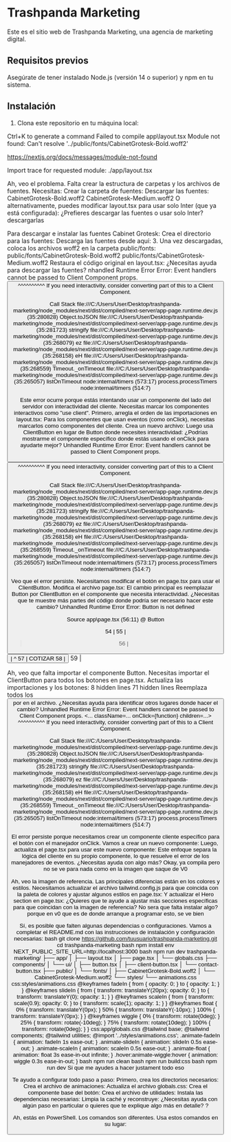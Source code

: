 









# Trashpanda Marketing

Este es el sitio web de Trashpanda Marketing, una agencia de marketing digital.

## Requisitos previos

Asegúrate de tener instalado Node.js (versión 14 o superior) y npm en tu sistema.

## Instalación

1. Clona este repositorio en tu máquina local:

Ctrl+K to generate a command
Failed to compile
app\layout.tsx
Module not found: Can't resolve '../public/fonts/CabinetGrotesk-Bold.woff2'

https://nextjs.org/docs/messages/module-not-found

Import trace for requested module:
./app/layout.tsx

Ah, veo el problema. Falta crear la estructura de carpetas y los archivos de fuentes. Necesitas:
Crear la carpeta de fuentes:
Descargar las fuentes:
CabinetGrotesk-Bold.woff2
CabinetGrotesk-Medium.woff2
O alternativamente, puedes modificar layout.tsx para usar solo Inter (que ya está configurada):
¿Prefieres descargar las fuentes o usar solo Inter?
descargarlas

Para descargar e instalar las fuentes Cabinet Grotesk:
Crea el directorio para las fuentes:
Descarga las fuentes desde aquí:
3. Una vez descargadas, coloca los archivos woff2 en la carpeta public/fonts:
public/fonts/CabinetGrotesk-Bold.woff2
public/fonts/CabinetGrotesk-Medium.woff2
Restaura el código original en layout.tsx:
¿Necesitas ayuda para descargar las fuentes?
nhandled Runtime Error
Error: Event handlers cannot be passed to Client Component props.
  <button className=... onClick={function} children=...>
                                ^^^^^^^^^^
If you need interactivity, consider converting part of this to a Client Component.

Call Stack
<unknown>
file:///C:/Users/User/Desktop/trashpanda-marketing/node_modules/next/dist/compiled/next-server/app-page.runtime.dev.js (35:280828)
Object.toJSON
file:///C:/Users/User/Desktop/trashpanda-marketing/node_modules/next/dist/compiled/next-server/app-page.runtime.dev.js (35:281723)
stringify
<anonymous>
<unknown>
file:///C:/Users/User/Desktop/trashpanda-marketing/node_modules/next/dist/compiled/next-server/app-page.runtime.dev.js (35:268079)
ez
file:///C:/Users/User/Desktop/trashpanda-marketing/node_modules/next/dist/compiled/next-server/app-page.runtime.dev.js (35:268158)
eH
file:///C:/Users/User/Desktop/trashpanda-marketing/node_modules/next/dist/compiled/next-server/app-page.runtime.dev.js (35:268559)
Timeout._onTimeout
file:///C:/Users/User/Desktop/trashpanda-marketing/node_modules/next/dist/compiled/next-server/app-page.runtime.dev.js (35:265057)
listOnTimeout
node:internal/timers (573:17)
process.processTimers
node:internal/timers (514:7)

Este error ocurre porque estás intentando usar un componente del lado del servidor con interactividad del cliente. Necesitas marcar los componentes interactivos como "use client".
Primero, arregla el orden de las importaciones en layout.tsx:
Para los componentes que usan eventos (como onClick), necesitas marcarlos como componentes del cliente. Crea un nuevo archivo:
Luego usa ClientButton en lugar de Button donde necesites interactividad:
¿Podrías mostrarme el componente específico donde estás usando el onClick para ayudarte mejor?
Unhandled Runtime Error
Error: Event handlers cannot be passed to Client Component props.
  <button className=... onClick={function} children=...>
                                ^^^^^^^^^^
If you need interactivity, consider converting part of this to a Client Component.

Call Stack
<unknown>
file:///C:/Users/User/Desktop/trashpanda-marketing/node_modules/next/dist/compiled/next-server/app-page.runtime.dev.js (35:280828)
Object.toJSON
file:///C:/Users/User/Desktop/trashpanda-marketing/node_modules/next/dist/compiled/next-server/app-page.runtime.dev.js (35:281723)
stringify
<anonymous>
<unknown>
file:///C:/Users/User/Desktop/trashpanda-marketing/node_modules/next/dist/compiled/next-server/app-page.runtime.dev.js (35:268079)
ez
file:///C:/Users/User/Desktop/trashpanda-marketing/node_modules/next/dist/compiled/next-server/app-page.runtime.dev.js (35:268158)
eH
file:///C:/Users/User/Desktop/trashpanda-marketing/node_modules/next/dist/compiled/next-server/app-page.runtime.dev.js (35:268559)
Timeout._onTimeout
file:///C:/Users/User/Desktop/trashpanda-marketing/node_modules/next/dist/compiled/next-server/app-page.runtime.dev.js (35:265057)
listOnTimeout
node:internal/timers (573:17)
process.processTimers
node:internal/timers (514:7)

Veo que el error persiste. Necesitamos modificar el botón en page.tsx para usar el ClientButton. Modifica el archivo page.tsx:
El cambio principal es reemplazar Button por ClientButton en el componente que necesita interactividad. ¿Necesitas que te muestre más partes del código donde podría ser necesario hacer este cambio?
Unhandled Runtime Error
Error: Button is not defined

Source
app\page.tsx (56:11) @ Button

  54 |     </svg>
  55 |   </a>
> 56 |   <Button className="bg-primary text-white hover:bg-primary-dark shadow-retro font-display animate-scaleIn">
     |   ^
  57 |     COTIZAR
  58 |   </Button>
  59 | </div>

Ah, veo que falta importar el componente Button. Necesitas importar el ClientButton para todos los botones en page.tsx. Actualiza las importaciones y los botones:
8 hidden lines
71 hidden lines
Reemplaza todos los <Button> por <ClientButton> en el archivo. ¿Necesitas ayuda para identificar otros lugares donde hacer el cambio?
Unhandled Runtime Error
Error: Event handlers cannot be passed to Client Component props.
  <... className=... onClick={function} children=...>
                             ^^^^^^^^^^
If you need interactivity, consider converting part of this to a Client Component.

Call Stack
<unknown>
file:///C:/Users/User/Desktop/trashpanda-marketing/node_modules/next/dist/compiled/next-server/app-page.runtime.dev.js (35:280828)
Object.toJSON
file:///C:/Users/User/Desktop/trashpanda-marketing/node_modules/next/dist/compiled/next-server/app-page.runtime.dev.js (35:281723)
stringify
<anonymous>
<unknown>
file:///C:/Users/User/Desktop/trashpanda-marketing/node_modules/next/dist/compiled/next-server/app-page.runtime.dev.js (35:268079)
ez
file:///C:/Users/User/Desktop/trashpanda-marketing/node_modules/next/dist/compiled/next-server/app-page.runtime.dev.js (35:268158)
eH
file:///C:/Users/User/Desktop/trashpanda-marketing/node_modules/next/dist/compiled/next-server/app-page.runtime.dev.js (35:268559)
Timeout._onTimeout
file:///C:/Users/User/Desktop/trashpanda-marketing/node_modules/next/dist/compiled/next-server/app-page.runtime.dev.js (35:265057)
listOnTimeout
node:internal/timers (573:17)
process.processTimers
node:internal/timers (514:7)

El error persiste porque necesitamos crear un componente cliente específico para el botón con el manejador onClick. Vamos a crear un nuevo componente:
Luego, actualiza el page.tsx para usar este nuevo componente:
Este enfoque separa la lógica del cliente en su propio componente, lo que resuelve el error de los manejadores de eventos. ¿Necesitas ayuda con algo más?
Okay, ya compila pero no se ve para nada como en la imagen que saque de V0

Ah, veo la imagen de referencia. Las principales diferencias están en los colores y estilos. Necesitamos actualizar el archivo tailwind.config.js para que coincida con la paleta de colores y ajustar algunos estilos en page.tsx:
Y actualizar el Hero section en page.tsx:
¿Quieres que te ayude a ajustar más secciones específicas para que coincidan con la imagen de referencia?
No sera que falta instalar algo? porque en v0 que es de donde arranque a programar esto, se ve bien

Sí, es posible que falten algunas dependencias o configuraciones. Vamos a completar el README.md con las instrucciones de instalación y configuración necesarias:
bash
git clone https://github.com/tuusuario/trashpanda-marketing.git
cd trashpanda-marketing
bash
npm install
env
NEXT_PUBLIC_SITE_URL=http://localhost:3000
bash
npm run dev
trashpanda-marketing/
├── app/
│ ├── layout.tsx
│ ├── page.tsx
│ └── globals.css
├── components/
│ └── ui/
│ ├── button.tsx
│ ├── client-button.tsx
│ └── contact-button.tsx
├── public/
│ └── fonts/
│ ├── CabinetGrotesk-Bold.woff2
│ └── CabinetGrotesk-Medium.woff2
└── styles/
└── animations.css
css:styles/animations.css
@keyframes fadeIn {
from { opacity: 0; }
to { opacity: 1; }
}
@keyframes slideIn {
from { transform: translateY(20px); opacity: 0; }
to { transform: translateY(0); opacity: 1; }
}
@keyframes scaleIn {
from { transform: scale(0.9); opacity: 0; }
to { transform: scale(1); opacity: 1; }
}
@keyframes float {
0% { transform: translateY(0px); }
50% { transform: translateY(-10px); }
100% { transform: translateY(0px); }
}
@keyframes wiggle {
0% { transform: rotate(0deg); }
25% { transform: rotate(-10deg); }
75% { transform: rotate(10deg); }
100% { transform: rotate(0deg); }
}
css:app/globals.css
@tailwind base;
@tailwind components;
@tailwind utilities;
@import '../styles/animations.css';
.animate-fadeIn { animation: fadeIn 1s ease-out; }
.animate-slideIn { animation: slideIn 0.5s ease-out; }
.animate-scaleIn { animation: scaleIn 0.5s ease-out; }
.animate-float { animation: float 3s ease-in-out infinite; }
.hover\:animate-wiggle:hover { animation: wiggle 0.3s ease-in-out; }
bash
npm run clean
bash
npm run build:css
bash
npm run dev
Si que me ayudes a hacer justament todo eso

Te ayudo a configurar todo paso a paso:
Primero, crea los directorios necesarios:
Crea el archivo de animaciones:
Actualiza el archivo globals.css:
Crea el componente base del botón:
Crea el archivo de utilidades:
Instala las dependencias necesarias:
Limpia la caché y reconstruye:
¿Necesitas ayuda con algún paso en particular o quieres que te explique algo más en detalle?
?

Ah, estás en PowerShell. Los comandos son diferentes. Usa estos comandos en su lugar:

